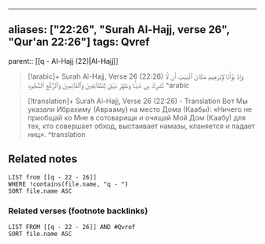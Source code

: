 
---
aliases: ["22:26", "Surah Al-Hajj, verse 26", "Qur'an 22:26"]
tags: Qvref
---

parent:: [[q - Al-Hajj (22)|Al-Hajj]]

> [!arabic]+ Surah Al-Hajj, Verse 26 (22:26)
> <span class="quran-arabic">وَإِذْ بَوَّأْنَا لِإِبْرَٰهِيمَ مَكَانَ ٱلْبَيْتِ أَن لَّا تُشْرِكْ بِى شَيْـًٔا وَطَهِّرْ بَيْتِىَ لِلطَّآئِفِينَ وَٱلْقَآئِمِينَ وَٱلرُّكَّعِ ٱلسُّجُودِ</span>
^arabic

> [!translation]+ Surah Al-Hajj, Verse 26 (22:26) - Translation
> Вот Мы указали Ибрахиму (Аврааму) на место Дома (Каабы): «Ничего не приобщай ко Мне в сотоварищи и очищай Мой Дом (Каабу) для тех, кто совершает обход, выстаивает намазы, кланяется и падает ниц».
^translation



## Related notes
```dataview
LIST from [[q - 22 - 26]]
WHERE !contains(file.name, "q - ")
SORT file.name ASC
```

### Related verses (footnote backlinks)
```dataview
LIST FROM [[q - 22 - 26]] AND #Qvref
SORT file.name ASC
```

